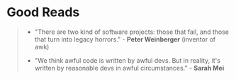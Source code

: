 # Good Reads

> - "There are two kind of software projects: those that fail, and those that turn into legacy horrors." - **Peter Weinberger** (inventor of awk)
>
> - "We think awful code is written by awful devs. But in reality, it's written by reasonable devs in awful circumstances." - **Sarah Mei**
